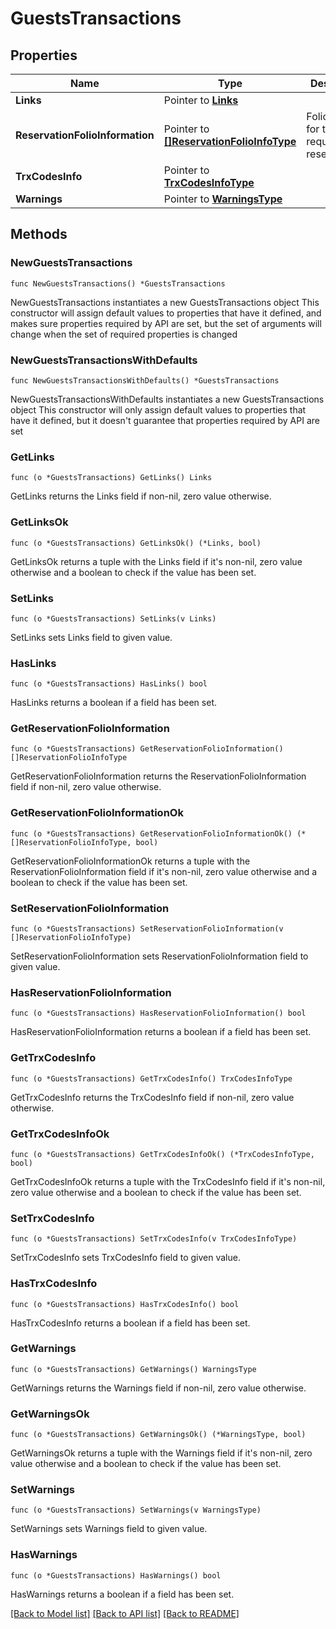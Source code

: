 # GuestsTransactions

## Properties

Name | Type | Description | Notes
------------ | ------------- | ------------- | -------------
**Links** | Pointer to [**Links**](Links.md) |  | [optional] 
**ReservationFolioInformation** | Pointer to [**[]ReservationFolioInfoType**](ReservationFolioInfoType.md) | Folio details for the requested reservation/s. | [optional] 
**TrxCodesInfo** | Pointer to [**TrxCodesInfoType**](TrxCodesInfoType.md) |  | [optional] 
**Warnings** | Pointer to [**WarningsType**](WarningsType.md) |  | [optional] 

## Methods

### NewGuestsTransactions

`func NewGuestsTransactions() *GuestsTransactions`

NewGuestsTransactions instantiates a new GuestsTransactions object
This constructor will assign default values to properties that have it defined,
and makes sure properties required by API are set, but the set of arguments
will change when the set of required properties is changed

### NewGuestsTransactionsWithDefaults

`func NewGuestsTransactionsWithDefaults() *GuestsTransactions`

NewGuestsTransactionsWithDefaults instantiates a new GuestsTransactions object
This constructor will only assign default values to properties that have it defined,
but it doesn't guarantee that properties required by API are set

### GetLinks

`func (o *GuestsTransactions) GetLinks() Links`

GetLinks returns the Links field if non-nil, zero value otherwise.

### GetLinksOk

`func (o *GuestsTransactions) GetLinksOk() (*Links, bool)`

GetLinksOk returns a tuple with the Links field if it's non-nil, zero value otherwise
and a boolean to check if the value has been set.

### SetLinks

`func (o *GuestsTransactions) SetLinks(v Links)`

SetLinks sets Links field to given value.

### HasLinks

`func (o *GuestsTransactions) HasLinks() bool`

HasLinks returns a boolean if a field has been set.

### GetReservationFolioInformation

`func (o *GuestsTransactions) GetReservationFolioInformation() []ReservationFolioInfoType`

GetReservationFolioInformation returns the ReservationFolioInformation field if non-nil, zero value otherwise.

### GetReservationFolioInformationOk

`func (o *GuestsTransactions) GetReservationFolioInformationOk() (*[]ReservationFolioInfoType, bool)`

GetReservationFolioInformationOk returns a tuple with the ReservationFolioInformation field if it's non-nil, zero value otherwise
and a boolean to check if the value has been set.

### SetReservationFolioInformation

`func (o *GuestsTransactions) SetReservationFolioInformation(v []ReservationFolioInfoType)`

SetReservationFolioInformation sets ReservationFolioInformation field to given value.

### HasReservationFolioInformation

`func (o *GuestsTransactions) HasReservationFolioInformation() bool`

HasReservationFolioInformation returns a boolean if a field has been set.

### GetTrxCodesInfo

`func (o *GuestsTransactions) GetTrxCodesInfo() TrxCodesInfoType`

GetTrxCodesInfo returns the TrxCodesInfo field if non-nil, zero value otherwise.

### GetTrxCodesInfoOk

`func (o *GuestsTransactions) GetTrxCodesInfoOk() (*TrxCodesInfoType, bool)`

GetTrxCodesInfoOk returns a tuple with the TrxCodesInfo field if it's non-nil, zero value otherwise
and a boolean to check if the value has been set.

### SetTrxCodesInfo

`func (o *GuestsTransactions) SetTrxCodesInfo(v TrxCodesInfoType)`

SetTrxCodesInfo sets TrxCodesInfo field to given value.

### HasTrxCodesInfo

`func (o *GuestsTransactions) HasTrxCodesInfo() bool`

HasTrxCodesInfo returns a boolean if a field has been set.

### GetWarnings

`func (o *GuestsTransactions) GetWarnings() WarningsType`

GetWarnings returns the Warnings field if non-nil, zero value otherwise.

### GetWarningsOk

`func (o *GuestsTransactions) GetWarningsOk() (*WarningsType, bool)`

GetWarningsOk returns a tuple with the Warnings field if it's non-nil, zero value otherwise
and a boolean to check if the value has been set.

### SetWarnings

`func (o *GuestsTransactions) SetWarnings(v WarningsType)`

SetWarnings sets Warnings field to given value.

### HasWarnings

`func (o *GuestsTransactions) HasWarnings() bool`

HasWarnings returns a boolean if a field has been set.


[[Back to Model list]](../README.md#documentation-for-models) [[Back to API list]](../README.md#documentation-for-api-endpoints) [[Back to README]](../README.md)


